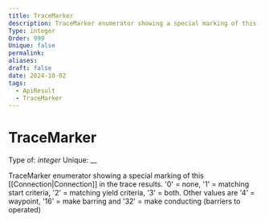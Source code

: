 ```yaml
---
title: TraceMarker
description: TraceMarker enumerator showing a special marking of this [[Connection|Connection]] in the trace results. '0' = none, '1' = matching start criteria, '2' = matching yield criteria, '3' = both. Other values are '4' = waypoint, '16' = make barring and '32' = make conducting (barriers to operated)
Type: integer
Order: 999
Unique: false
permalink: 
aliases: 
draft: false
date: 2024-10-02
tags:
  - ApiResult
  - TraceMarker
---
```

# TraceMarker

Type of: _integer_
Unique: __

TraceMarker enumerator showing a special marking of this [[Connection|Connection]] in the trace results. '0' = none, '1' = matching start criteria, '2' = matching yield criteria, '3' = both. Other values are '4' = waypoint, '16' = make barring and '32' = make conducting (barriers to operated)

